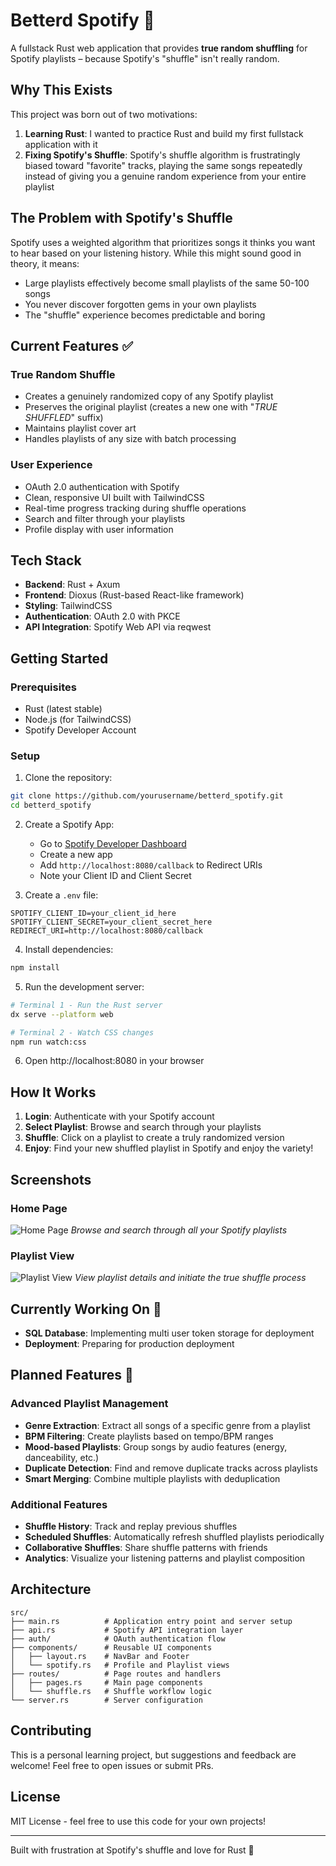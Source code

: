 # Betterd Spotify 🎵

A fullstack Rust web application that provides **true random shuffling** for Spotify playlists – because Spotify's "shuffle" isn't really random.

## Why This Exists

This project was born out of two motivations:
1. **Learning Rust**: I wanted to practice Rust and build my first fullstack application with it
2. **Fixing Spotify's Shuffle**: Spotify's shuffle algorithm is frustratingly biased toward "favorite" tracks, playing the same songs repeatedly instead of giving you a genuine random experience from your entire playlist

## The Problem with Spotify's Shuffle

Spotify uses a weighted algorithm that prioritizes songs it thinks you want to hear based on your listening history. While this might sound good in theory, it means:
- Large playlists effectively become small playlists of the same 50-100 songs
- You never discover forgotten gems in your own playlists
- The "shuffle" experience becomes predictable and boring

## Current Features ✅

### True Random Shuffle
- Creates a genuinely randomized copy of any Spotify playlist
- Preserves the original playlist (creates a new one with "_TRUE SHUFFLED_" suffix)
- Maintains playlist cover art
- Handles playlists of any size with batch processing

### User Experience
- OAuth 2.0 authentication with Spotify
- Clean, responsive UI built with TailwindCSS
- Real-time progress tracking during shuffle operations
- Search and filter through your playlists
- Profile display with user information

## Tech Stack

- **Backend**: Rust + Axum
- **Frontend**: Dioxus (Rust-based React-like framework)
- **Styling**: TailwindCSS
- **Authentication**: OAuth 2.0 with PKCE
- **API Integration**: Spotify Web API via reqwest

## Getting Started

### Prerequisites
- Rust (latest stable)
- Node.js (for TailwindCSS)
- Spotify Developer Account

### Setup

1. Clone the repository:
```bash
git clone https://github.com/yourusername/betterd_spotify.git
cd betterd_spotify
```

2. Create a Spotify App:
   - Go to [Spotify Developer Dashboard](https://developer.spotify.com/dashboard)
   - Create a new app
   - Add `http://localhost:8080/callback` to Redirect URIs
   - Note your Client ID and Client Secret

3. Create a `.env` file:
```env
SPOTIFY_CLIENT_ID=your_client_id_here
SPOTIFY_CLIENT_SECRET=your_client_secret_here
REDIRECT_URI=http://localhost:8080/callback
```

4. Install dependencies:
```bash
npm install
```

5. Run the development server:
```bash
# Terminal 1 - Run the Rust server
dx serve --platform web

# Terminal 2 - Watch CSS changes
npm run watch:css
```

6. Open http://localhost:8080 in your browser

## How It Works

1. **Login**: Authenticate with your Spotify account
2. **Select Playlist**: Browse and search through your playlists
3. **Shuffle**: Click on a playlist to create a truly randomized version
4. **Enjoy**: Find your new shuffled playlist in Spotify and enjoy the variety!

## Screenshots

### Home Page
![Home Page](assets/home.jpeg)
*Browse and search through all your Spotify playlists*

### Playlist View
![Playlist View](assets/playlist.jpeg)
*View playlist details and initiate the true shuffle process*

## Currently Working On 🚧

- **SQL Database**: Implementing multi user token storage for deployment
- **Deployment**: Preparing for production deployment

## Planned Features 🚀

### Advanced Playlist Management
- **Genre Extraction**: Extract all songs of a specific genre from a playlist
- **BPM Filtering**: Create playlists based on tempo/BPM ranges
- **Mood-based Playlists**: Group songs by audio features (energy, danceability, etc.)
- **Duplicate Detection**: Find and remove duplicate tracks across playlists
- **Smart Merging**: Combine multiple playlists with deduplication

### Additional Features
- **Shuffle History**: Track and replay previous shuffles
- **Scheduled Shuffles**: Automatically refresh shuffled playlists periodically
- **Collaborative Shuffles**: Share shuffle patterns with friends
- **Analytics**: Visualize your listening patterns and playlist composition

## Architecture

```
src/
├── main.rs          # Application entry point and server setup
├── api.rs           # Spotify API integration layer
├── auth/            # OAuth authentication flow
├── components/      # Reusable UI components
│   ├── layout.rs    # NavBar and Footer
│   └── spotify.rs   # Profile and Playlist views
├── routes/          # Page routes and handlers
│   ├── pages.rs     # Main page components
│   └── shuffle.rs   # Shuffle workflow logic
└── server.rs        # Server configuration
```

## Contributing

This is a personal learning project, but suggestions and feedback are welcome! Feel free to open issues or submit PRs.

## License

MIT License - feel free to use this code for your own projects!

---

Built with frustration at Spotify's shuffle and love for Rust 🦀